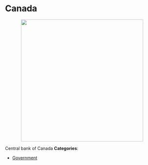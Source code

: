 # Canada

<p align="center">
    <img width="400" src="https://raw.githubusercontent.com/awesome-apis/awesome-apis/apis/canada/logo_256x256.png" />
</p>


Central bank of Canada
**Categories**:

- [Government](https://github/awesome-apis/awesome-apis#government)



